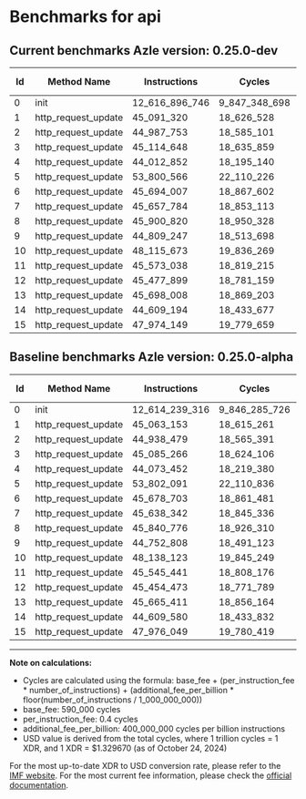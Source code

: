 # Benchmarks for api

## Current benchmarks Azle version: 0.25.0-dev

| Id  | Method Name         | Instructions   | Cycles        | USD           | USD/Million Calls | Change                              |
| --- | ------------------- | -------------- | ------------- | ------------- | ----------------- | ----------------------------------- |
| 0   | init                | 12_616_896_746 | 9_847_348_698 | $0.0130937241 | $13_093.72        | <font color="red">+2_657_430</font> |
| 1   | http_request_update | 45_091_320     | 18_626_528    | $0.0000247671 | $24.76            | <font color="red">+28_167</font>    |
| 2   | http_request_update | 44_987_753     | 18_585_101    | $0.0000247121 | $24.71            | <font color="red">+49_274</font>    |
| 3   | http_request_update | 45_114_648     | 18_635_859    | $0.0000247795 | $24.77            | <font color="red">+29_382</font>    |
| 4   | http_request_update | 44_012_852     | 18_195_140    | $0.0000241935 | $24.19            | <font color="green">-60_600</font>  |
| 5   | http_request_update | 53_800_566     | 22_110_226    | $0.0000293993 | $29.39            | <font color="green">-1_525</font>   |
| 6   | http_request_update | 45_694_007     | 18_867_602    | $0.0000250877 | $25.08            | <font color="red">+15_304</font>    |
| 7   | http_request_update | 45_657_784     | 18_853_113    | $0.0000250684 | $25.06            | <font color="red">+19_442</font>    |
| 8   | http_request_update | 45_900_820     | 18_950_328    | $0.0000251977 | $25.19            | <font color="red">+60_044</font>    |
| 9   | http_request_update | 44_809_247     | 18_513_698    | $0.0000246171 | $24.61            | <font color="red">+56_439</font>    |
| 10  | http_request_update | 48_115_673     | 19_836_269    | $0.0000263757 | $26.37            | <font color="green">-22_450</font>  |
| 11  | http_request_update | 45_573_038     | 18_819_215    | $0.0000250233 | $25.02            | <font color="red">+27_597</font>    |
| 12  | http_request_update | 45_477_899     | 18_781_159    | $0.0000249727 | $24.97            | <font color="red">+23_426</font>    |
| 13  | http_request_update | 45_698_008     | 18_869_203    | $0.0000250898 | $25.08            | <font color="red">+32_597</font>    |
| 14  | http_request_update | 44_609_194     | 18_433_677    | $0.0000245107 | $24.51            | <font color="green">-386</font>     |
| 15  | http_request_update | 47_974_149     | 19_779_659    | $0.0000263004 | $26.30            | <font color="green">-1_900</font>   |

## Baseline benchmarks Azle version: 0.25.0-alpha

| Id  | Method Name         | Instructions   | Cycles        | USD           | USD/Million Calls |
| --- | ------------------- | -------------- | ------------- | ------------- | ----------------- |
| 0   | init                | 12_614_239_316 | 9_846_285_726 | $0.0130923107 | $13_092.31        |
| 1   | http_request_update | 45_063_153     | 18_615_261    | $0.0000247522 | $24.75            |
| 2   | http_request_update | 44_938_479     | 18_565_391    | $0.0000246858 | $24.68            |
| 3   | http_request_update | 45_085_266     | 18_624_106    | $0.0000247639 | $24.76            |
| 4   | http_request_update | 44_073_452     | 18_219_380    | $0.0000242258 | $24.22            |
| 5   | http_request_update | 53_802_091     | 22_110_836    | $0.0000294001 | $29.40            |
| 6   | http_request_update | 45_678_703     | 18_861_481    | $0.0000250795 | $25.07            |
| 7   | http_request_update | 45_638_342     | 18_845_336    | $0.0000250581 | $25.05            |
| 8   | http_request_update | 45_840_776     | 18_926_310    | $0.0000251657 | $25.16            |
| 9   | http_request_update | 44_752_808     | 18_491_123    | $0.0000245871 | $24.58            |
| 10  | http_request_update | 48_138_123     | 19_845_249    | $0.0000263876 | $26.38            |
| 11  | http_request_update | 45_545_441     | 18_808_176    | $0.0000250087 | $25.00            |
| 12  | http_request_update | 45_454_473     | 18_771_789    | $0.0000249603 | $24.96            |
| 13  | http_request_update | 45_665_411     | 18_856_164    | $0.0000250725 | $25.07            |
| 14  | http_request_update | 44_609_580     | 18_433_832    | $0.0000245109 | $24.51            |
| 15  | http_request_update | 47_976_049     | 19_780_419    | $0.0000263014 | $26.30            |

---

**Note on calculations:**

- Cycles are calculated using the formula: base_fee + (per_instruction_fee \* number_of_instructions) + (additional_fee_per_billion \* floor(number_of_instructions / 1_000_000_000))
- base_fee: 590_000 cycles
- per_instruction_fee: 0.4 cycles
- additional_fee_per_billion: 400_000_000 cycles per billion instructions
- USD value is derived from the total cycles, where 1 trillion cycles = 1 XDR, and 1 XDR = $1.329670 (as of October 24, 2024)

For the most up-to-date XDR to USD conversion rate, please refer to the [IMF website](https://www.imf.org/external/np/fin/data/rms_sdrv.aspx).
For the most current fee information, please check the [official documentation](https://internetcomputer.org/docs/current/developer-docs/gas-cost#execution).
